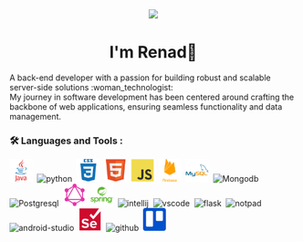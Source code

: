 <!---
RenadAlosaimi/RenadAlosaimi is a ✨ special ✨ repository because its `README.md` (this file) appears on your GitHub profile.
You can click the Preview link to take a look at your changes.
--->


<div id="header" align="center">
  <img src="https://media.giphy.com/media/ulZ7gQQz9jwZzv224n/giphy.gif" width="300"/>
</div>

<h1 align="center">I'm Renad👋</h1> 
A back-end developer with a passion for building robust and scalable server-side solutions :woman_technologist: <br>
My journey in software development has been centered around crafting the backbone of web applications, ensuring seamless functionality and data management. 

### :hammer_and_wrench: Languages and Tools :
 <div>
  <img src="https://github.com/devicons/devicon/blob/master/icons/java/java-original-wordmark.svg" title="Java" alt="Java" width="40" height="40"/>&nbsp;
  <img src="https://github.com/yurijserrano/Github-Profile-Readme-Logos/blob/master/programming%20languages/python.svg" title="python"  alt="python" width="40" height="40"/>&nbsp;
  <img src="https://github.com/devicons/devicon/blob/master/icons/css3/css3-plain-wordmark.svg"  title="CSS3" alt="CSS" width="40" height="40"/>&nbsp;
  <img src="https://github.com/devicons/devicon/blob/master/icons/html5/html5-original.svg" title="HTML5" alt="HTML" width="40" height="40"/>&nbsp;
  <img src="https://github.com/devicons/devicon/blob/master/icons/javascript/javascript-original.svg" title="JavaScript" alt="JavaScript" width="40" height="40"/>&nbsp;
  <img src="https://github.com/devicons/devicon/blob/master/icons/firebase/firebase-plain-wordmark.svg" title="Firebase" alt="Firebase" width="40" height="40"/>&nbsp;
  <img src="https://github.com/devicons/devicon/blob/master/icons/mysql/mysql-original-wordmark.svg" title="MySQL"  alt="MySQL" width="40" height="40"/>&nbsp;
  <img src="https://github.com/yurijserrano/Github-Profile-Readme-Logos/blob/master/databases/mongodb.svg" title="Mongodb" alt="Mongodb" width="40" height="40"/>&nbsp;
  <img src="https://github.com/yurijserrano/Github-Profile-Readme-Logos/blob/master/databases/postgresql.svg" title="Postgresql" alt="Postgresql" width="40" height="40"/>&nbsp;
  <img src="https://github.com/devicons/devicon/blob/master/icons/graphql/graphql-plain.svg" title="graphql" alt="graphql" width="40" height="40"/>&nbsp;
  <img src="https://github.com/devicons/devicon/blob/master/icons/spring/spring-original-wordmark.svg" title="Spring" alt="Spring" width="40" height="40"/>&nbsp;
  <img src="https://github.com/yurijserrano/Github-Profile-Readme-Logos/blob/master/ides/intellij.svg" title="intellij" alt="intellij" width="40" height="40"/>&nbsp;
  <img src="https://github.com/yurijserrano/Github-Profile-Readme-Logos/blob/master/text%20editors/vscode.svg" title="vscode" alt="vscode" width="40" height="40"/>&nbsp;
  <img src="https://github.com/yurijserrano/Github-Profile-Readme-Logos/blob/master/frameworks/flask.svg" title="flask" alt="flask" width="40" height="40"/>&nbsp;
  <img src="https://github.com/yurijserrano/Github-Profile-Readme-Logos/blob/master/text%20editors/notepad%2B%2B.png" title="notpad++" alt="notpad" width="40" height="40"/>&nbsp;
  <img src="https://github.com/yurijserrano/Github-Profile-Readme-Logos/blob/master/ides/android-studio.svg" title="android-studio" alt="android-studio" width="40" height="40"/>&nbsp;
  <img src="https://github.com/devicons/devicon/blob/master/icons/selenium/selenium-original.svg" title="selenium" alt="selenium" width="40" height="40"/>&nbsp;
  <img src="https://github.com/yurijserrano/Github-Profile-Readme-Logos/blob/master/cloud/github.svg" title="github" alt="github" width="40" height="40"/>&nbsp;
  <img src="https://github.com/devicons/devicon/blob/master/icons/trello/trello-plain.svg" title="Trello"  alt="Trello" width="40" height="40"/>&nbsp;
</div>
<!--
## 🌐 Web Development Stack
My expertise lies in creating dynamic and responsive web applications. I enjoy working on both the frontend and backend, ensuring seamless user experiences. From designing interactive user interfaces to optimizing server-side performance, I strive for excellence in every aspect of web development.
--> <!--
## 🚀 Projects
You can explore some of my projects right here on GitHub.
<p align="left">
<a href="https://www.linkedin.com/in/areej-alotaibi-397a91204" target="blank"><img align="center" src="https://github.com/yurijserrano/Github-Profile-Readme-Logos/blob/master/cloud/github.svg" alt="https://www.linkedin.com/in/areej-alotaibi-397a91204" height="30" width="40" /></a>
</p> -->
<!--
## 🌱 Always Learning
The ever-evolving nature of technology excites me, and I am committed to staying updated with the latest trends in web development. Whether it's adopting new methodologies or exploring emerging frameworks, I believe in continuous learning as a key to success in this fast-paced field.
--><!--
## 📫 Let's Connect
<a align="left" href="https://www.linkedin.com/in/areej-alotaibi-397a91204" target="blank"><img align="center" src="https://raw.githubusercontent.com/rahuldkjain/github-profile-readme-generator/master/src/images/icons/Social/linked-in-alt.svg" alt="https://www.linkedin.com/in/areej-alotaibi-397a91204" height="30" width="40" /></a>
--><!--
[Add links to your social profiles or contact information]
Happy coding! 🚀 -->



